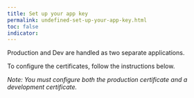 ```yaml
---
title: Set up your app key
permalink: undefined-set-up-your-app-key.html
toc: false
indicator:
---
```


Production and Dev are handled as two separate applications.

To configure the certificates, follow the instructions below.

*Note: You must configure both the production certificate and a development certificate.*
